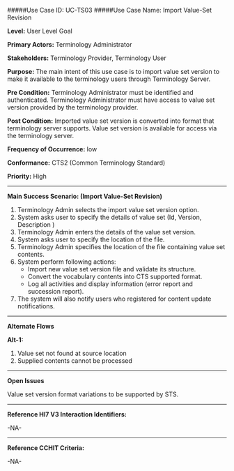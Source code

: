 #####Use Case ID: UC-TS03
#####Use Case Name: Import Value-Set Revision

**Level:**                     User Level Goal

**Primary Actors:**            Terminology Administrator  

**Stakeholders:**              Terminology Provider, Terminology User

**Purpose:**                   The main intent of this use case is to import value set version to make it available to the terminology users through Terminology Server.

**Pre Condition:**             Terminology Administrator must be identified and authenticated. Terminology Administrator must have access to value set version provided by the terminology provider.

**Post Condition:**            Imported value set version is converted into format that terminology server supports. Value set version is available for access via the terminology server.

**Frequency of Occurrence:**   low

**Conformance:**             	 CTS2 (Common Terminology Standard)

**Priority:**                  High
__________________________________________________________
**Main Success Scenario: (Import Value-Set Revision)**

1.	Terminology Admin selects the import value set version option.
2.	System asks user to specify the details of value set (Id, Version, Description )
3.	Terminology Admin enters the details of the value set version.
4.	System asks user to specify the location of the file.
5.	Terminology Admin specifies the location of the file containing value set contents.
6.	System perform following actions:
    * Import new value set version file and validate its structure.
    * Convert the vocabulary contents into CTS supported format.
    * Log all activities and display information (error report and succession report).
7.	The system will also notify users who registered for content update notifications.

__________________________________________________________
**Alternate Flows** 

**Alt-1:**

1.	Value set not found at source location
2.	Supplied contents cannot be processed 

_______________________________________________________________
**Open Issues**

Value set version format variations to be supported by STS.
_______________________________________________________________
**Reference Hl7 V3 Interaction Identifiers:**

-NA-
_______________________________________________________________
**Reference CCHIT Criteria:**

-NA-
